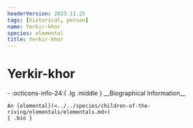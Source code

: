 ```yaml
---
headerVersion: 2023.11.25
tags: [historical, person]
name: Yerkir-khor
species: elemental
title: Yerkir-khor
---
```

# Yerkir-khor
<div class="grid cards ext-narrow-margin ext-one-column" markdown>
- :octicons-info-24:{ .lg .middle } __Biographical Information__

    An [elemental](<../../species/children-of-the-riving/elementals/elementals.md>)  
    { .bio }

</div>


